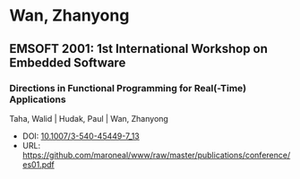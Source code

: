 # Wan, Zhanyong

## EMSOFT 2001: 1st International Workshop on Embedded Software

### Directions in Functional Programming for Real(-Time) Applications
Taha, Walid | Hudak, Paul | Wan, Zhanyong
* DOI: [10.1007/3-540-45449-7_13](https://doi.org/10.1007/3-540-45449-7_13)
* URL: <https://github.com/maroneal/www/raw/master/publications/conference/es01.pdf>

